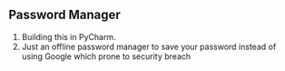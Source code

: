 ## Password Manager
1. Building this in PyCharm.
2. Just an offline password manager to save your password instead of using Google which prone to security breach

